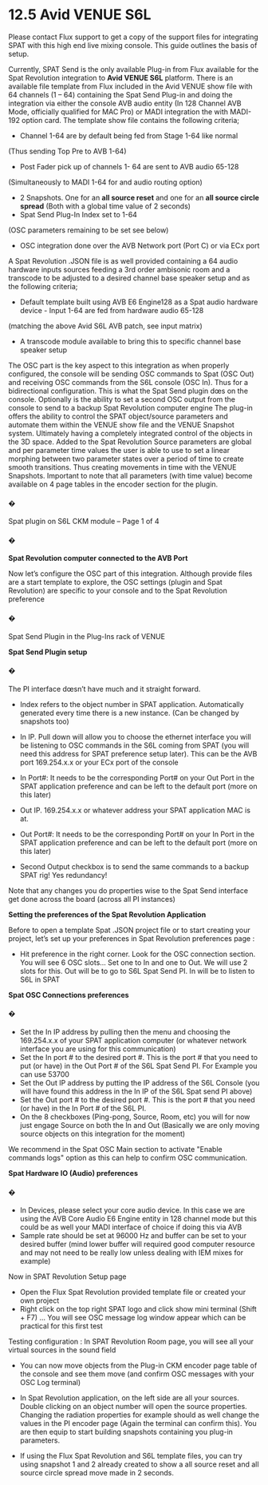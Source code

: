 # 12.5 Avid VENUE S6L

Please contact Flux support to get a copy of the support files for integrating SPAT
with this high end live mixing console. This guide outlines the basis of setup.

Currently, SPAT Send is the only available Plug-in from Flux available for the Spat
Revolution integration to **Avid VENUE S6L** platform. There is an available file template from Flux included in the Avid VENUE show file with 64 channels (1 – 64) containing the Spat Send Plug-in and doing the integration via either the console AVB
audio entity (In 128 Channel AVB Mode, officially qualified for MAC Pro) or MADI
integration the with MADI-192 option card. The template show file contains the following criteria;

- Channel 1-64 are by default being fed from Stage 1-64 like normal

(Thus sending Top Pre to AVB 1-64)

- Post Fader pick up of channels 1- 64 are sent to AVB audio 65-128

(Simultaneously to MADI 1-64 for and audio routing option)

- 2 Snapshots. One for an **all source reset** and one for an **all source circle**
    **spread**
       (Both with a global time value of 2 seconds)
- Spat Send Plug-In Index set to 1-64

(OSC parameters remaining to be set see below)

- OSC integration done over the AVB Network port (Port C) or via ECx port

A Spat Revolution .JSON file is as well provided containing a 64 audio hardware
inputs sources feeding a 3rd order ambisonic room and a transcode to be adjusted to a desired channel base speaker setup and as the following criteria;

- Default template built using AVB E6 Engine128 as a Spat audio hardware
    device
       - Input 1-64 are fed from hardware audio 65-128


(matching the above Avid S6L AVB patch, see input matrix)

- A transcode module available to bring this to specific channel base speaker
    setup

The OSC part is the key aspect to this integration as when properly configured, the
console will be sending OSC commands to Spat (OSC Out) and receiving OSC
commands from the S6L console (OSC In). Thus for a bidirectional configuration.
This is what the Spat Send plugin dœs on the console. Optionally is the ability to
set a second OSC output from the console to send to a backup Spat Revolution
computer engine
The plug-in offers the ability to control the SPAT object/source parameters and
automate them within the VENUE show file and the VENUE Snapshot system. Ultimately having a completely integrated control of the objects in the 3D space.
Added to the Spat Revolution Source parameters are global and per parameter
time values the user is able to use to set a linear morphing between two parameter
states over a period of time to create smooth transitions. Thus creating movements
in time with the VENUE Snapshots. Important to note that all parameters (with time
value) become available on 4 page tables in the encoder section for the plugin.


#### �


Spat plugin on S6L CKM module – Page 1 of 4

#### �


**Spat Revolution computer connected to the AVB Port**

Now let’s configure the OSC part of this integration. Although provide files are a
start template to explore, the OSC settings (plugin and Spat Revolution) are specific to your console and to the Spat Revolution preference

#### �


Spat Send Plugin in the Plug-Ins rack of VENUE

**Spat Send Plugin setup**

#### �

The PI interface dœsn’t have much and it straight forward.

- Index refers to the object number in SPAT application. Automatically generated every time there is a new instance. (Can be changed by snapshots too)


- In IP. Pull down will allow you to choose the ethernet interface you will be listening to OSC commands in the S6L coming from SPAT (you will need this
    address for SPAT preference setup later). This can be the AVB port
    169.254.x.x or your ECx port of the console
- In Port#: It needs to be the corresponding Port# on your Out Port in the
    SPAT application preference and can be left to the default port (more on this
    later)
- Out IP. 169.254.x.x or whatever address your SPAT application MAC is at.
- Out Port#: It needs to be the corresponding Port# on your In Port in the
    SPAT application preference and can be left to the default port (more on this
    later)
- Second Output checkbox is to send the same commands to a backup SPAT
    rig! Yes redundancy!

Note that any changes you do properties wise to the Spat Send interface get done
across the board (across all PI instances)

**Setting the preferences of the Spat Revolution Application**

Before to open a template Spat .JSON project file or to start creating your project,
let’s set up your preferences in Spat Revolution preferences page :

- Hit preference in the right corner. Look for the OSC connection section. You
    will see 6 OSC slots... Set one to In and one to Out. We will use 2 slots for
    this. Out will be to go to S6L Spat Send PI. In will be to listen to S6L in SPAT


**Spat OSC Connections preferences**

#### �

- Set the In IP address by pulling then the menu and choosing the 169.254.x.x
    of your SPAT application computer (or whatever network interface you are
    using for this communication)
- Set the In port # to the desired port #. This is the port # that you need to put
    (or have) in the Out Port # of the S6L Spat Send PI. For Example you can use
    53700
- Set the Out IP address by putting the IP address of the S6L Console (you will
    have found this address in the In IP of the S6L Spat send PI above)
- Set the Out port # to the desired port #. This is the port # that you need (or
    have) in the In Port # of the S6L PI.
- On the 8 checkboxes (Ping-pong, Source, Room, etc) you will for now just
    engage Source on both the In and Out (Basically we are only moving source
    objects on this integration for the moment)

We recommend in the Spat OSC Main section to activate "Enable commands logs"
option as this can help to confirm OSC communication.


**Spat Hardware IO (Audio) preferences**

#### �

- In Devices, please select your core audio device. In this case we are using
    the AVB Core Audio E6 Engine entity in 128 channel mode but this could be
    as well your MADI interface of choice if doing this via AVB
- Sample rate should be set at 96000 Hz and buffer can be set to your desired
    buffer (mind lower buffer will required good computer resource and may
    not need to be really low unless dealing with IEM mixes for example)

Now in SPAT Revolution Setup page

- Open the Flux Spat Revolution provided template file or created your own
    project
- Right click on the top right SPAT logo and click show mini terminal (Shift +
    F7) ... You will see OSC message log window appear which can be practical
    for this first test

Testing configuration :
In SPAT Revolution Room page, you will see all your virtual sources in the sound
field

- You can now move objects from the Plug-in CKM encoder page table of the
    console and see them move (and confirm OSC messages with your OSC Log
    terminal)
- In Spat Revolution application, on the left side are all your sources. Double
    clicking on an object number will open the source properties. Changing the
    radiation properties for example should as well change the values in the PI
    encoder page (Again the terminal can confirm this). You are then equip to
    start building snapshots containing you plug-in parameters.

- If using the Flux Spat Revolution and S6L template files, you can try using
    snapshot 1 and 2 already created to show a all source reset and all source
    circle spread move made in 2 seconds.

